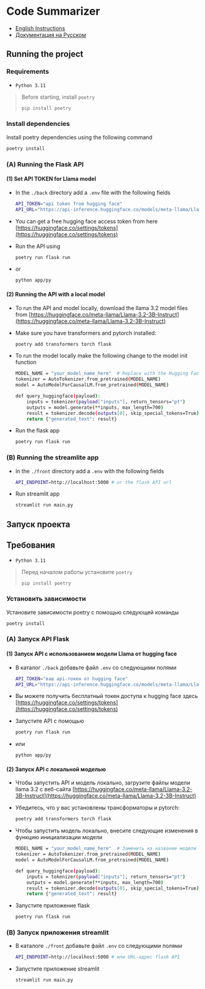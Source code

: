 # Code Summarizer

- [English Instructions](#running-the-project)
- [Документация на Русском](#запуск-проекта)

## Running the project

### Requirements

- `Python 3.11`

> Before starting, install `poetry`
>
> ```bash
> pip install poetry
> ```

### Install dependencies

Install poetry dependencies using the following command

```bash
poetry install
```

### (A) Running the Flask API

#### (1) Set API TOKEN for Llama model

- In the `./back` directory add a `.env` file with the following fields

  ```bash
  API_TOKEN="api token from hugging face"
  API_URL="https://api-inference.huggingface.co/models/meta-llama/Llama-3.2-3B-Instruct"
  ```

- You can get a free hugging face access token from here [https://huggingface.co/settings/tokens](https://huggingface.co/settings/tokens)

- Run the API using

  ```bash
  poetry run flask run
  ```

- or

  ```bash
  python app/py
  ```

#### (2) Running the API with a local model

- To run the API and model locally, download the llama 3.2 model files from [https://huggingface.co/meta-llama/Llama-3.2-3B-Instruct](https://huggingface.co/meta-llama/Llama-3.2-3B-Instruct)
- Make sure you have transformers and pytorch installed:

  ```bash
  poetry add transformers torch flask
  ```

- To run the model locally make the following change to the model init function

  ```bash
  MODEL_NAME = "your_model_name_here"  # Replace with the Hugging Face model name, e.g., "facebook/llama-7b"
  tokenizer = AutoTokenizer.from_pretrained(MODEL_NAME)
  model = AutoModelForCausalLM.from_pretrained(MODEL_NAME)

  def query_huggingface(payload):
      inputs = tokenizer(payload["inputs"], return_tensors="pt")
      outputs = model.generate(**inputs, max_length=700)
      result = tokenizer.decode(outputs[0], skip_special_tokens=True)
      return {"generated_text": result}
  ```

- Run the flask app

  ```bash
  poetry run flask run
  ```

### (B) Running the streamlite app

- In the `./front` directory add a `.env` with the following fields

  ```bash
  API_ENDPOINT=http://localhost:5000 # or the flask API url
  ```

- Run streamlit app

  ```bash
  streamlit run main.py
  ```

## Запуск проекта

## Требования

- `Python 3.11`

> Перед началом работы установите `poetry`
>
> ```bash
> pip install poetry
> ```

### Установить зависимости

Установите зависимости poetry с помощью следующей команды

```bash
poetry install
```

### (А) Запуск API Flask

#### (1) Запуск API с использованием модели Llama от hugging face

- В каталог `./back` добавьте файл `.env` со следующими полями

  ```bash
  API_TOKEN="ваш api-токен от hugging face"
  API_URL="https://api-inference.huggingface.co/models/meta-llama/Llama-3.2-3B-Instruct"
  ```

- Вы можете получить бесплатный токен доступа к hugging face здесь [https://huggingface.co/settings/tokens](https://huggingface.co/settings/tokens)

- Запустите API с помощью

  ```bash
  poetry run flask run
  ```

- или

  ```bash
  python app/py
  ```

#### (2) Запуск API с локальной моделью

- Чтобы запустить API и модель локально, загрузите файлы модели llama 3.2 с веб-сайта [https://huggingface.co/meta-llama/Llama-3.2-3B-Instruct](https://huggingface.co/meta-llama/Llama-3.2-3B-Instruct)
- Убедитесь, что у вас установлены трансформаторы и pytorch:

  ```bash
  poetry add transformers torch flask
  ```

- Чтобы запустить модель локально, внесите следующие изменения в функцию инициализации модели

  ```bash
  MODEL_NAME = "your_model_name_here"  # Заменить на название модели с Hugging Face, например, "facebook/llama-7b".
  tokenizer = AutoTokenizer.from_pretrained(MODEL_NAME)
  model = AutoModelForCausalLM.from_pretrained(MODEL_NAME)

  def query_huggingface(payload):
      inputs = tokenizer(payload["inputs"], return_tensors="pt")
      outputs = model.generate(**inputs, max_length=700)
      result = tokenizer.decode(outputs[0], skip_special_tokens=True)
      return {"generated_text": result}
  ```

- Запустите приложение flask

  ```bash
  poetry run flask run
  ```

### (B) Запуск приложения streamlit

- В каталоге `./front` добавьте файл `.env` со следующими полями

  ```bash
  API_ENDPOINT=http://localhost:5000 # или URL-адрес flask API
  ```

- Запустите приложение streamlit

  ```bash
  streamlit run main.py
  ```
